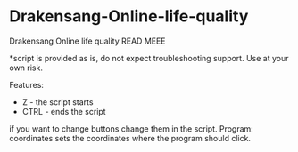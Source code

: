 # Drakensang-Online-life-quality
Drakensang Online life quality
READ MEEE

*script is provided as is, do not expect troubleshooting support. Use at your own risk.

Features:

- Z - the script starts
- CTRL - ends the script

if you want to change buttons change them in the script. Program: coordinates sets the coordinates where the program should click.
